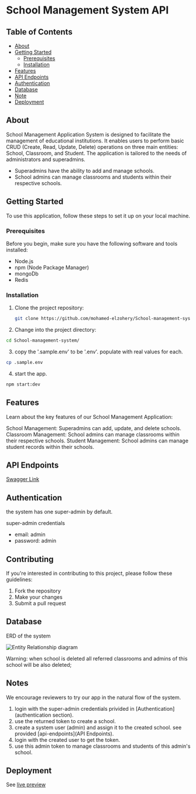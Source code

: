 # School Management System API

## Table of Contents

- [About](#about)
- [Getting Started](#getting-started)
  - [Prerequisites](#prerequisites)
  - [Installation](#installation)
- [Features](#features)
- [API Endpoints](#api-endpoints)
- [Authentication](#authentication)
- [Database](#database)
- [Note](#testing)
- [Deployment](#deployment)

## About

School Management Application System is designed to facilitate the management of educational institutions. It enables users to perform basic CRUD (Create, Read, Update, Delete) operations on three main entities: School, Classroom, and Student. The application is tailored to the needs of administrators and superadmins.

- Superadmins have the ability to add and manage schools.
- School admins can manage classrooms and students within their respective schools.

## Getting Started

To use this application, follow these steps to set it up on your local machine.

### Prerequisites

Before you begin, make sure you have the following software and tools installed:

- Node.js
- npm (Node Package Manager)
- mongoDb
- Redis

### Installation

1. Clone the project repository:

   ```bash
   git clone https://github.com/mohamed-elzohery/School-management-system.git

   ```

2. Change into the project directory:

```bash
cd School-management-system/
```

3. copy the '.sample.env' to be '.env'. populate with real values for each.

```bash
cp .sample.env
```

4. start the app.

```bash
npm start:dev
```

## Features

Learn about the key features of our School Management Application:

School Management: Superadmins can add, update, and delete schools.
Classroom Management: School admins can manage classrooms within their respective schools.
Student Management: School admins can manage student records within their schools.

## API Endpoints

[Swagger Link](https://school-api-lzib.onrender.com/api-docs/)

## Authentication

the system has one super-admin by default.

super-admin credentials

- email: admin
- password: admin

## Contributing

If you're interested in contributing to this project, please follow these guidelines:

1. Fork the repository
2. Make your changes
3. Submit a pull request

## Database

ERD of the system

![Entity Relationship diagram](https://i.ibb.co/7nZFxzw/Screenshot-from-2023-10-26-23-58-22.png)

Warning: when school is deleted all referred classrooms and admins of this school will be also deleted;

## Notes

We encourage reviewers to try our app in the natural flow of the system.

1. login with the super-admin credentials privided in [Authentication](authentication section).
2. use the returned token to create a school.
3. create a system user (admin) and assign it to the created school. see provided [api-endpoints](API Endpoints).
4. login with the created user to get the token.
5. use this admin token to manage classrooms and students of this admin's school.

## Deployment

See [live preview](https://school-api-lzib.onrender.com/api/)
